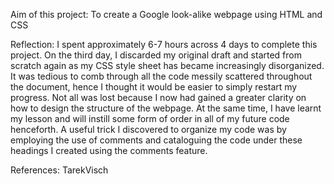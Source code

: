 Aim of this project: 
To create a Google look-alike webpage using HTML and CSS

Reflection:
I spent approximately 6-7 hours across 4 days to complete this project. On the third day, I discarded my original draft and started from scratch again as my CSS style sheet has became increasingly disorganized. It was tedious to comb through all the code messily scattered throughout the document, hence I thought it would be easier to simply restart my progress. Not all was lost because I now had gained a greater clarity on how to design the structure of the webpage. At the same time, I have learnt my lesson and will instill some form of order in all of my future code henceforth. A useful trick I discovered to organize my code was by employing the use of comments and cataloguing the code under these headings I created using the comments feature.

References: TarekVisch
